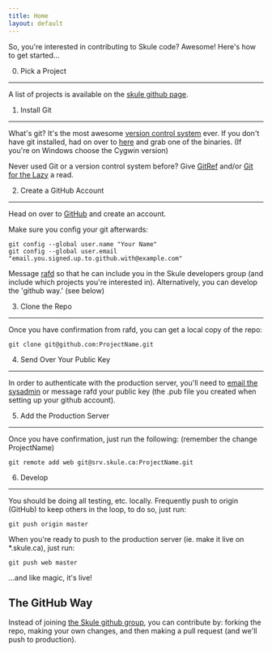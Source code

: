 ```yaml
---
title: Home
layout: default
---
```


So, you're interested in contributing to Skule code? Awesome! Here's how to get started... 


0) Pick a Project
-----------------
A list of projects is available on the [skule github page](http://github.com/skule/).


1) Install Git
--------------

What's git? It's the most awesome [version control system](http://en.wikipedia.org/wiki/Revision_control) ever. 
If you don't have git installed, had on over to [here](http://git-scm.com/download) and grab one of the binaries. 
(If you're on Windows choose the Cygwin version)

Never used Git or a version control system before? 
Give [GitRef](http://gitref.org/) and/or [Git for the Lazy](http://www.spheredev.org/wiki/Git_for_the_lazy) a read.


2) Create a GitHub Account
--------------------------

Head on over to [GitHub](http://github.com/) and create an account.

Make sure you config your git afterwards:

    git config --global user.name "Your Name"
    git config --global user.email "email.you.signed.up.to.github.with@example.com"

Message [rafd](http://github.com/rafd) so that he can include you in the Skule developers group
(and include which projects you're interested in). Alternatively, you can develop the 'github way.' (see below)


3) Clone the Repo
-----------------

Once you have confirmation from rafd, you can get a local copy of the repo:

    git clone git@github.com:ProjectName.git


4) Send Over Your Public Key
-----------------------------

In order to authenticate with the production server, you'll need to [email the sysadmin](mailto:sysadmin@skule.ca) 
or message rafd your public key (the .pub file you created when setting up your github account).


5) Add the Production Server
----------------------------

Once you have confirmation, just run the following: (remember the change ProjectName)

    git remote add web git@srv.skule.ca:ProjectName.git


6) Develop
----------

You should be doing all testing, etc. locally. Frequently push to origin (GitHub) to keep others in the loop, to do so, just run:

    git push origin master

When you're ready to push to the production server (ie. make it live on *.skule.ca), just run:

    git push web master

...and like magic, it's live!



The GitHub Way
--------------

Instead of joining [the Skule github group](http://github.com/skule), you can contribute by: forking the repo, making your own changes, and then making a pull request (and we'll push to production).

